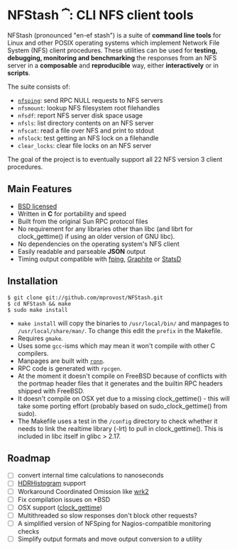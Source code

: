 # NFStash **⏞**: CLI NFS client tools

NFStash (pronounced "en-ef stash") is a suite of **command line tools** for Linux and other POSIX operating systems which implement Network File System (NFS) client procedures. These utilities can be used for **testing, debugging, monitoring and benchmarking** the responses from an NFS server in a **composable** and **reproducible** way, either **interactively** or in **scripts**.

The suite consists of:

- [`nfsping`](md/nfsping.md): send RPC NULL requests to NFS servers
- `nfsmount`: lookup NFS filesystem root filehandles
- `nfsdf`: report NFS server disk space usage
- `nfsls`: list directory contents on an NFS server
- `nfscat`: read a file over NFS and print to stdout
- `nfslock`: test getting an NFS lock on a filehandle
- `clear_locks`: clear file locks on an NFS server

The goal of the project is to eventually support all 22 NFS version 3 client procedures.

## Main Features
- [BSD licensed](http://opensource.org/licenses/bsd-license.php)
- Written in **C** for portability and speed
- Built from the original Sun RPC protocol files
- No requirement for any libraries other than libc (and librt for clock_gettime() if using an older version of GNU libc).
- No dependencies on the operating system's NFS client
- Easily readable and parseable **JSON** output
- Timing output compatible with [fping](https://github.com/schweikert/fping), [Graphite](https://github.com/graphite-project/graphite-web) or [StatsD](https://github.com/etsy/statsd)

## Installation

```console
$ git clone git://github.com/mprovost/NFStash.git
$ cd NFStash && make
$ sudo make install
```````

- `make install` will copy the binaries to `/usr/local/bin/` and manpages to `/usr/local/share/man/`. To change this edit the `prefix` in the Makefile.
- Requires `gmake`.
- Uses some `gcc`-isms which may mean it won't compile with other C compilers.
- Manpages are built with [`ronn`](http://rtomayko.github.io/ronn/).
- RPC code is generated with `rpcgen`.
- At the moment it doesn't compile on FreeBSD because of conflicts with the portmap header files that it generates and the builtin RPC headers shipped with FreeBSD.
- It doesn't compile on OSX yet due to a missing clock_gettime() - this will take some porting effort (probably based on sudo_clock_gettime() from sudo).
- The Makefile uses a test in the `/config` directory to check whether it needs to link the realtime library (-lrt) to pull in clock_gettime(). This is included in libc itself in glibc > 2.17.

## Roadmap
- [ ] convert internal time calculations to nanoseconds
- [ ] [HDRHistogram](https://github.com/HdrHistogram/HdrHistogram_c) support
- [ ] Workaround Coordinated Omission like [wrk2](https://github.com/giltene/wrk2)
- [ ] Fix compilation issues on *BSD
- [ ] OSX support ([clock_gettime](http://www.sudo.ws/repos/sudo/file/adf7997a0a65/lib/util/clock_gettime.c))
- [ ] Multithreaded so slow responses don't block other requests?
- [ ] A simplified version of NFSping for Nagios-compatible monitoring checks
- [ ] Simplify output formats and move output conversion to a utility
